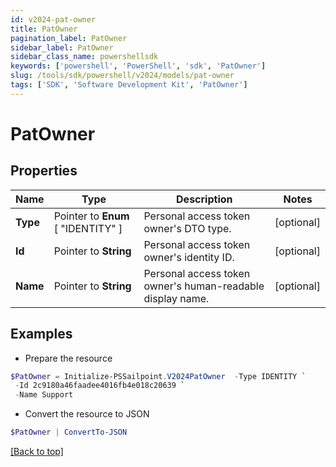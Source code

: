 ```yaml
---
id: v2024-pat-owner
title: PatOwner
pagination_label: PatOwner
sidebar_label: PatOwner
sidebar_class_name: powershellsdk
keywords: ['powershell', 'PowerShell', 'sdk', 'PatOwner'] 
slug: /tools/sdk/powershell/v2024/models/pat-owner
tags: ['SDK', 'Software Development Kit', 'PatOwner']
---
```



# PatOwner

## Properties

Name | Type | Description | Notes
------------ | ------------- | ------------- | -------------
**Type** |  Pointer to  **Enum** [  "IDENTITY" ] | Personal access token owner's DTO type. | [optional] 
**Id** |  Pointer to **String** | Personal access token owner's identity ID. | [optional] 
**Name** |  Pointer to **String** | Personal access token owner's human-readable display name. | [optional] 

## Examples

- Prepare the resource
```powershell
$PatOwner = Initialize-PSSailpoint.V2024PatOwner  -Type IDENTITY `
 -Id 2c9180a46faadee4016fb4e018c20639 `
 -Name Support
```

- Convert the resource to JSON
```powershell
$PatOwner | ConvertTo-JSON
```


[[Back to top]](#) 

